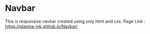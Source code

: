 # Navbar
This is responsive  navbar created using only html and css.
Page Link : https://plasma-ink.github.io/Navbar/
